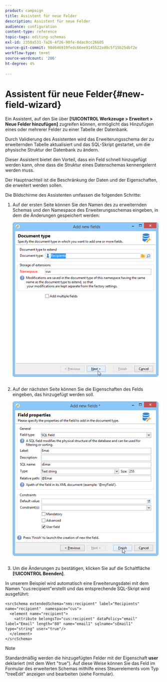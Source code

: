 ```yaml
---
product: campaign
title: Assistent für neue Felder
description: Assistent für neue Felder
audience: configuration
content-type: reference
topic-tags: editing-schemas
exl-id: 2350a531-7a26-4f26-90fe-8dac0cc26605
source-git-commit: 98d646919fedc66ee9145522ad0c5f15b25dbf2e
workflow-type: tm+mt
source-wordcount: '206'
ht-degree: 4%

---
```


# Assistent für neue Felder{#new-field-wizard}

Ein Assistent, auf den Sie über **[!UICONTROL Werkzeuge > Erweitert > Neue Felder hinzufügen]** zugreifen können, ermöglicht das Hinzufügen eines oder mehrerer Felder zu einer Tabelle der Datenbank.

Durch Validierung des Assistenten wird das Erweiterungsschema der zu erweiternden Tabelle aktualisiert und das SQL-Skript gestartet, um die physische Struktur der Datenbank zu ändern.

Dieser Assistent bietet den Vorteil, dass ein Feld schnell hinzugefügt werden kann, ohne dass die Struktur eines Datenschemas kennengelernt werden muss.

Der Hauptnachteil ist die Beschränkung der Daten und der Eigenschaften, die erweitert werden sollen.

Die Bildschirme des Assistenten umfassen die folgenden Schritte:

1. Auf der ersten Seite können Sie den Namen des zu erweiternden Schemas und den Namespace des Erweiterungsschemas eingeben, in dem die Änderungen gespeichert werden:

   ![](assets/d_ncs_integration_schema_addfield.png)

1. Auf der nächsten Seite können Sie die Eigenschaften des Felds eingeben, das hinzugefügt werden soll.

   ![](assets/d_ncs_integration_schema_addfield2.png)

1. Um die Änderungen zu bestätigen, klicken Sie auf die Schaltfläche **[!UICONTROL Beenden]**.

In unserem Beispiel wird automatisch eine Erweiterungsdatei mit dem Namen &quot;cus:recipient&quot;erstellt und das entsprechende SQL-Skript wird ausgeführt:

```
<srcSchema extendedSchema="nms:recipient" label="Recipients" name="recipient"  namespace="cus">  
  <element name="recipient">    
    <attribute belongsTo="cus:recipient" dataPolicy="email" label="Email" length="80" name="email1" sqlname="sEmail1" type="string" user="true"/>  
  </element>
</srcSchema>
```

>[!NOTE]
>
>Standardmäßig werden die hinzugefügten Felder mit der Eigenschaft **user** deklariert (mit dem Wert &quot;true&quot;). Auf diese Weise können Sie das Feld im Formular des erweiterten Schemas mithilfe eines Steuerelements vom Typ &quot;treeEdit&quot; anzeigen und bearbeiten (siehe Formular).

